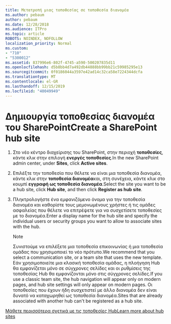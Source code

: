 ```yaml
---
title: Μετατροπή μιας τοποθεσίας σε τοποθεσία διανομέα
ms.author: pebaum
author: pebaum
ms.date: 12/28/2018
ms.audience: ITPro
ms.topic: article
ROBOTS: NOINDEX, NOFOLLOW
localization_priority: Normal
ms.custom:
- "710"
- "5300012"
ms.assetid: 837996e6-802f-4745-a590-500207835d11
ms.openlocfilehash: d5b8bb4d7a492db44888bb99bb21c59985295e13
ms.sourcegitcommit: 0f0186044a3597e42ad14c32ca58e7224344dcfa
ms.translationtype: MT
ms.contentlocale: el-GR
ms.lasthandoff: 12/15/2019
ms.locfileid: "40049949"
---
```

# <a name="create-a-sharepoint-hub-site"></a><span data-ttu-id="dbc2d-102">Δημιουργία τοποθεσίας διανομέα του SharePoint</span><span class="sxs-lookup"><span data-stu-id="dbc2d-102">Create a SharePoint hub site</span></span>

1. <span data-ttu-id="dbc2d-103">Στο νέο κέντρο διαχείρισης του SharePoint, στην περιοχή **τοποθεσίες**, κάντε κλικ στην επιλογή **ενεργές τοποθεσίες**.</span><span class="sxs-lookup"><span data-stu-id="dbc2d-103">In the new SharePoint admin center, under **Sites**, click **Active sites**.</span></span>

2. <span data-ttu-id="dbc2d-104">Επιλέξτε την τοποθεσία που θέλετε να είναι μια τοποθεσία διανομέα, κάντε κλικ στην **τοποθεσία διανομέα**και, στη συνέχεια, κάντε κλικ στο κουμπί **εγγραφή ως τοποθεσία διανομέα**.</span><span class="sxs-lookup"><span data-stu-id="dbc2d-104">Select the site you want to be a hub site, click **Hub site**, and then click **Register as hub site**.</span></span>

3. <span data-ttu-id="dbc2d-105">Πληκτρολογήστε ένα εμφανιζόμενο όνομα για την τοποθεσία διανομέα και καθορίστε τους μεμονωμένους χρήστες ή τις ομάδες ασφαλείας που θέλετε να επιτρέψετε για να συσχετίσετε τοποθεσίες με το διανομέα.</span><span class="sxs-lookup"><span data-stu-id="dbc2d-105">Enter a display name for the hub site and specify the individual users or security groups you want to allow to associate sites with the hub.</span></span>

    > [!NOTE]
    >  <span data-ttu-id="dbc2d-106">Συνιστούμε να επιλέξετε μια τοποθεσία επικοινωνίας ή μια τοποθεσία ομάδας που χρησιμοποιεί το νέο πρότυπο.</span><span class="sxs-lookup"><span data-stu-id="dbc2d-106">We recommend that you select a communication site, or a team site that uses the new template.</span></span> <span data-ttu-id="dbc2d-107">Εάν χρησιμοποιείτε μια κλασική τοποθεσία ομάδας, η πλοήγηση Hub θα εμφανίζεται μόνο σε σύγχρονες σελίδες και οι ρυθμίσεις της τοποθεσίας Hub θα εμφανίζονται μόνο στις σύγχρονες σελίδες.</span><span class="sxs-lookup"><span data-stu-id="dbc2d-107">If you use a classic team site, the hub navigation will appear only on modern pages, and hub site settings will only appear on modern pages.</span></span> <span data-ttu-id="dbc2d-108">Οι τοποθεσίες που έχουν ήδη συσχετιστεί με άλλο διανομέα δεν είναι δυνατό να καταχωρηθεί ως τοποθεσία διανομέα.</span><span class="sxs-lookup"><span data-stu-id="dbc2d-108">Sites that are already associated with another hub can't be registered as a hub site.</span></span>
  
[<span data-ttu-id="dbc2d-109">Μάθετε περισσότερα σχετικά με τις τοποθεσίες Hub</span><span class="sxs-lookup"><span data-stu-id="dbc2d-109">Learn more about hub sites</span></span>](https://go.microsoft.com/fwlink/?linkid=869149)
  